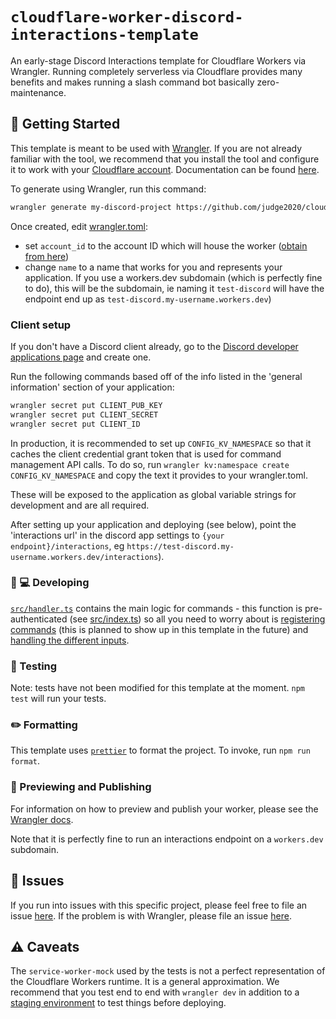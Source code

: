 # `cloudflare-worker-discord-interactions-template`

An early-stage Discord Interactions template for Cloudflare Workers via Wrangler. Running completely serverless via Cloudflare provides many benefits and makes running a slash command bot basically zero-maintenance.

## 🔋 Getting Started

This template is meant to be used with [Wrangler](https://github.com/cloudflare/wrangler). If you are not already familiar with the tool, we recommend that you install the tool and configure it to work with your [Cloudflare account](https://dash.cloudflare.com). Documentation can be found [here](https://developers.cloudflare.com/workers/tooling/wrangler/).

To generate using Wrangler, run this command:

```bash
wrangler generate my-discord-project https://github.com/judge2020/cloudflare-worker-discord-interactions-template
```

Once created, edit [wrangler.toml](./wrangler.toml):

- set `account_id` to the account ID which will house the worker ([obtain from here](https://dash.cloudflare.com/?to=/:account/workers))
- change `name` to a name that works for you and represents your application. If you use a workers.dev subdomain (which is perfectly fine to do), this will be the subdomain, ie naming it `test-discord` will have the endpoint end up as `test-discord.my-username.workers.dev`)

### Client setup

If you don't have a Discord client already, go to the [Discord developer applications page](https://discord.com/developers/applications) and create one.

Run the following commands based off of the info listed in the 'general information' section of your application:

```bash
wrangler secret put CLIENT_PUB_KEY
wrangler secret put CLIENT_SECRET
wrangler secret put CLIENT_ID
```

In production, it is recommended to set up `CONFIG_KV_NAMESPACE` so that it caches the client credential grant token that is used for command management API calls. To do so, run `wrangler kv:namespace create CONFIG_KV_NAMESPACE` and copy the text it provides to your wrangler.toml. 

These will be exposed to the application as global variable strings for development and are all required.

After setting up your application and deploying (see below), point the 'interactions url' in the discord app settings to `{your endpoint}/interactions`, eg `https://test-discord.my-username.workers.dev/interactions`).

### 👩 💻 Developing

[`src/handler.ts`](./src/handler.ts) contains the main logic for commands - this function is pre-authenticated (see [src/index.ts](./src/index.ts)) so all you need to worry about is [registering commands](https://discord.com/developers/docs/interactions/slash-commands#registering-a-command) (this is planned to show up in this template in the future) and [handling the different inputs](https://discord.com/developers/docs/interactions/slash-commands#receiving-an-interaction).

### 🧪 Testing

Note: tests have not been modified for this template at the moment. `npm test` will run your tests.

### ✏️ Formatting

This template uses [`prettier`](https://prettier.io/) to format the project. To invoke, run `npm run format`.

### 👀 Previewing and Publishing

For information on how to preview and publish your worker, please see the [Wrangler docs](https://developers.cloudflare.com/workers/tooling/wrangler/commands/#publish).

Note that it is perfectly fine to run an interactions endpoint on a `workers.dev` subdomain.

## 🤢 Issues

If you run into issues with this specific project, please feel free to file an issue [here](https://github.com/judge2020/cloudflare-worker-discord-interactions-template/issues). If the problem is with Wrangler, please file an issue [here](https://github.com/cloudflare/wrangler/issues).

## ⚠️ Caveats

The `service-worker-mock` used by the tests is not a perfect representation of the Cloudflare Workers runtime. It is a general approximation. We recommend that you test end to end with `wrangler dev` in addition to a [staging environment](https://developers.cloudflare.com/workers/tooling/wrangler/configuration/environments/) to test things before deploying.
